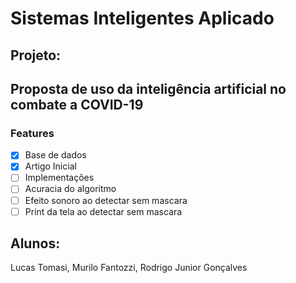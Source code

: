 # Sistemas Inteligentes Aplicado
## Projeto: 

## Proposta de uso da inteligência artificial no combate a COVID-19

### Features

- [x] Base de dados
- [x] Artigo Inicial
- [ ] Implementações
-  [ ] Acuracia do algoritmo
-  [ ] Efeito sonoro ao detectar sem mascara
-  [ ] Print da tela ao detectar sem mascara

## Alunos: 

Lucas Tomasi, Murilo Fantozzi, Rodrigo Junior Gonçalves